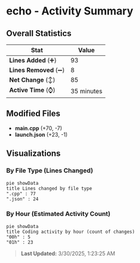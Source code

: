 # echo - Activity Summary 

## Overall Statistics

| Stat                   | Value                                                             |
| ---------------------- | ----------------------------------------------------------------- |
| **Lines Added** (➕)   | 93                                          |
| **Lines Removed** (➖) | 8                                        |
| **Net Change** (↕)    | 85                |
| **Active Time** (⌚)   | 35 minutes |


## Modified Files
- **main.cpp** (+70, -7)
- **launch.json** (+23, -1)

## Visualizations

### By File Type (Lines Changed)

```mermaid
pie showData
title Lines changed by file type
".cpp" : 77
".json" : 24
```

### By Hour (Estimated Activity Count)

```mermaid
pie showData
title Coding activity by hour (count of changes)
"00h" : 5
"01h" : 23
```


> **Last Updated:** 3/30/2025, 1:23:25 AM